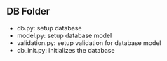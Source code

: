 ## DB Folder
- db.py: setup database
- model.py: setup database model
- validation.py: setup validation for database model
- db_init.py: initializes the database
